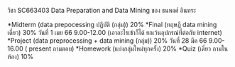 วิชา SC663403 Data Preparation and Data Mining ของ ธนพงศ์ อินทระ

*Midterm (data prepocessing ปฏิบัติ (กลุ่ม)) 20%
*Final (ทฤษฎี data mining เดี่ยว) 30% วันที่ 1 เมย 66 9.00-12.00 (เอาอะไรเข้าก็ได้ ยกเว้นอุปกรณ์ที่ต่อกับ internet)
*Project (data preprocessing + data mining (กลุ่ม)) 20% วันที่ 28 มีค 66 9.00-16.00 ( present ถามตอบ)
*Homework (แบ่งกลุ่มใหม่ทุกครั้ง) 20%
*Quiz (เดี่ยว ถามในห้อง) 10%
